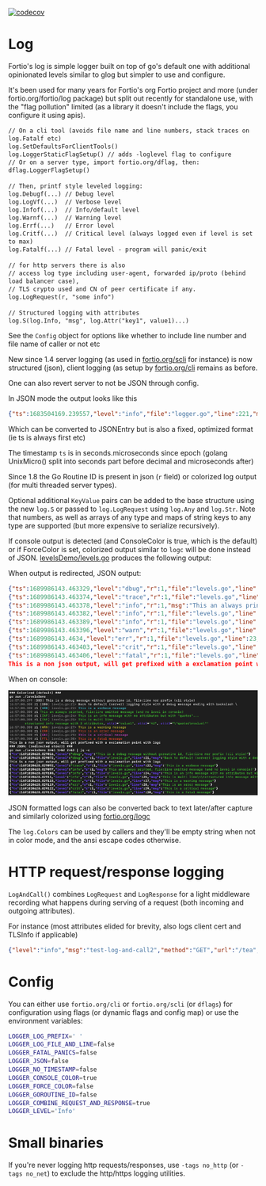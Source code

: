 [![codecov](https://codecov.io/github/fortio/log/branch/main/graph/badge.svg?token=LONYZDFQ7C)](https://codecov.io/github/fortio/log)

# Log

Fortio's log is simple logger built on top of go's default one with
additional opinionated levels similar to glog but simpler to use and configure.

It's been used for many years for Fortio's org Fortio project and more (under fortio.org/fortio/log package) but split out recently for standalone use, with the "flag pollution" limited (as a library it doesn't include the flags, you configure it using apis).

```golang
// On a cli tool (avoids file name and line numbers, stack traces on log.Fatalf etc)
log.SetDefaultsForClientTools()
log.LoggerStaticFlagSetup() // adds -loglevel flag to configure
// Or on a server type, import fortio.org/dflag, then:
dflag.LoggerFlagSetup()

// Then, printf style leveled logging:
log.Debugf(...) // Debug level
log.LogVf(...)  // Verbose level
log.Infof(...)  // Info/default level
log.Warnf(...)  // Warning level
log.Errf(...)   // Error level
log.Critf(...)  // Critical level (always logged even if level is set to max)
log.Fatalf(...) // Fatal level - program will panic/exit

// for http servers there is also
// access log type including user-agent, forwarded ip/proto (behind load balancer case),
// TLS crypto used and CN of peer certificate if any.
log.LogRequest(r, "some info")

// Structured logging with attributes
log.S(log.Info, "msg", log.Attr("key1", value1)...)
```

See the `Config` object for options like whether to include line number and file name of caller or not etc

New since 1.4 server logging (as used in [fortio.org/scli](https://pkg.go.dev/fortio.org/scli#ServerMain) for instance) is now structured (json), client logging (as setup by [fortio.org/cli](https://pkg.go.dev/fortio.org/scli#ServerMain) remains as before.

One can also revert server to not be JSON through config.

In JSON mode the output looks like this
```json
{"ts":1683504169.239557,"level":"info","file":"logger.go","line":221,"msg":"Log level is now 1 Verbose (was 2 Info"}
```
Which can be converted to JSONEntry but is also a fixed, optimized format (ie ts is always first etc)

The timestamp `ts` is in seconds.microseconds since epoch (golang UnixMicro() split into seconds part before decimal and microseconds after)

Since 1.8 the Go Routine ID is present in json (`r` field) or colorized log output (for multi threaded server types).

Optional additional `KeyValue` pairs can be added to the base structure using the new `log.S` or passed to `log.LogRequest` using `log.Any` and `log.Str`. Note that numbers, as well as arrays of any type and maps of string keys to any type are supported (but more expensive to serialize recursively).

If console output is detected (and ConsoleColor is true, which is the default) or if ForceColor is set, colorized output similar to `logc` will be done instead of JSON. [levelsDemo/levels.go](levelsDemo/levels.go) produces the following output:

When output is redirected, JSON output:
```json
{"ts":1689986143.463329,"level":"dbug","r":1,"file":"levels.go","line":16,"msg":"This is a debug message ending with backslash \\"}
{"ts":1689986143.463374,"level":"trace","r":1,"file":"levels.go","line":17,"msg":"This is a verbose message"}
{"ts":1689986143.463378,"level":"info","r":1,"msg":"This an always printed, file:line omitted message"}
{"ts":1689986143.463382,"level":"info","r":1,"file":"levels.go","line":19,"msg":"This is an info message with no attributes but with \"quotes\"..."}
{"ts":1689986143.463389,"level":"info","r":1,"file":"levels.go","line":20,"msg":"This is multi line\n\tstructured info message with 3 attributes","attr1":"value1","attr2":42,"attr3":"\"quoted\nvalue\""}
{"ts":1689986143.463396,"level":"warn","r":1,"file":"levels.go","line":22,"msg":"This is a warning message"}
{"ts":1689986143.4634,"level":"err","r":1,"file":"levels.go","line":23,"msg":"This is an error message"}
{"ts":1689986143.463403,"level":"crit","r":1,"file":"levels.go","line":24,"msg":"This is a critical message"}
{"ts":1689986143.463406,"level":"fatal","r":1,"file":"levels.go","line":25,"msg":"This is a fatal message"}
This is a non json output, will get prefixed with a exclamation point with logc
```

When on console:

<!-- run make screenshot and capture screen area to update this -->
![Example console color output](color.png)

JSON formatted logs can also be converted back to text later/after capture and similarly colorized using [fortio.org/logc](https://github.com/fortio/logc#logc)

The `log.Colors` can be used by callers and they'll be empty string when not in color mode, and the ansi escape codes otherwise.

# HTTP request/response logging

`LogAndCall()` combines `LogRequest` and `LogResponse` for a light middleware recording what happens during serving of a request (both incoming and outgoing attributes).

For instance (most attributes elided for brevity, also logs client cert and TLSInfo if applicable)
```json
{"level":"info","msg":"test-log-and-call2","method":"GET","url":"/tea","status":418,"size":5,"microsec":100042}
```

# Config

You can either use `fortio.org/cli` or `fortio.org/scli` (or `dflags`) for configuration using flags (or dynamic flags and config map) or use the environment variables:

```bash
LOGGER_LOG_PREFIX=' '
LOGGER_LOG_FILE_AND_LINE=false
LOGGER_FATAL_PANICS=false
LOGGER_JSON=false
LOGGER_NO_TIMESTAMP=false
LOGGER_CONSOLE_COLOR=true
LOGGER_FORCE_COLOR=false
LOGGER_GOROUTINE_ID=false
LOGGER_COMBINE_REQUEST_AND_RESPONSE=true
LOGGER_LEVEL='Info'
```

# Small binaries

If you're never logging http requests/responses, use `-tags no_http` (or `-tags no_net`) to exclude the http/https logging utilities.
